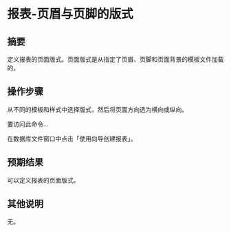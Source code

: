 # 报表-页眉与页脚的版式

## 摘要

定义报表的页面版式。页面版式是从指定了页眉、页脚和页面背景的模板文件加载的。

## 操作步骤

从不同的模板和样式中选择版式，然后将页面方向选为横向或纵向。

要访问此命令...

在数据库文件窗口中点击「使用向导创建报表」。

## 预期结果

可以定义报表的页面版式。

## 其他说明

无。
